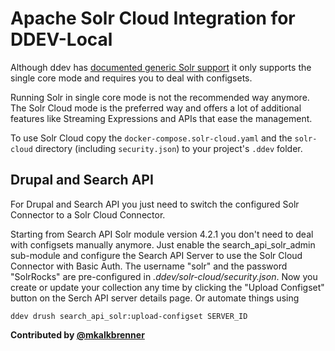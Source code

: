 # Apache Solr Cloud Integration for DDEV-Local

Although ddev has [documented generic Solr support](https://ddev.readthedocs.io/en/stable/users/extend/additional-services/#apache-solr) it only supports the single core mode and requires you to
deal with configsets.

Running Solr in single core mode is not the recommended way anymore. The Solr Cloud mode is the preferred way and offers
a lot of additional features like Streaming Expressions and APIs that ease the management. 

To use Solr Cloud copy the `docker-compose.solr-cloud.yaml` and the `solr-cloud` directory (including `security.json`)
to your project's `.ddev` folder.

## Drupal and Search API

For Drupal and Search API you just need to switch the configured Solr Connector to a Solr Cloud Connector.

Starting from Search API Solr module version 4.2.1 you don't need to deal with configsets manually anymore. Just enable
the search_api_solr_admin sub-module and configure the Search API Server to use the Solr Cloud Connector with Basic
Auth. The username "solr" and the password "SolrRocks" are pre-configured in *.ddev/solr-cloud/security.json*. Now you
create or update your collection any time by clicking the "Upload Configset" button on the Serch API server details
page. Or automate things using
```
ddev drush search_api_solr:upload-configset SERVER_ID
```

**Contributed by [@mkalkbrenner](https://github.com/mkalkbrenner)**
